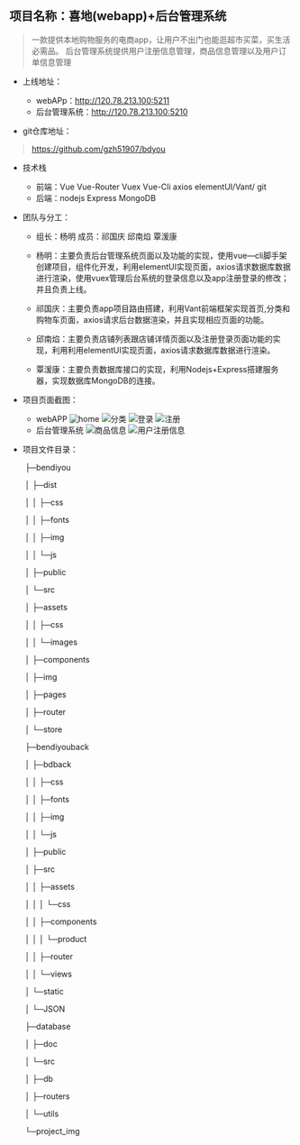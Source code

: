 ## 项目名称：喜地(webapp)+后台管理系统
>一款提供本地购物服务的电商app，让用户不出门也能逛超市买菜，买生活必需品。
>后台管理系统提供用户注册信息管理，商品信息管理以及用户订单信息管理

* 上线地址：
    * webAPp：http://120.78.213.100:5211
    * 后台管理系统：http://120.78.213.100:5210

* git仓库地址：
>https://github.com/gzh51907/bdyou

* 技术栈

    * 前端：Vue Vue-Router Vuex Vue-Cli axios elementUI/Vant/ git
    * 后端：nodejs Express MongoDB

* 团队与分工：
    * 组长：杨明 成员：祁国庆 邱南焰 覃湲康

    * 杨明：主要负责后台管理系统页面以及功能的实现，使用vue—cli脚手架创建项目，组件化开发，利用elementUI实现页面，axios请求数据库数据进行渲染，使用vuex管理后台系统的登录信息以及app注册登录的修改；并且负责上线。

    * 祁国庆：主要负责app项目路由搭建，利用Vant前端框架实现首页,分类和购物车页面，axios请求后台数据渲染，并且实现相应页面的功能。

    * 邱南焰：主要负责店铺列表跟店铺详情页面以及注册登录页面功能的实现，利用利用elementUI实现页面，axios请求数据库数据进行渲染。

    * 覃湲康：主要负责数据库接口的实现，利用Nodejs+Express搭建服务器，实现数据库MongoDB的连接。

* 项目页面截图：

    * webAPP
    ![home](https://github.com/gzh51907/bdyou/blob/master/project_img/home.png)
    ![分类](https://github.com/gzh51907/bdyou/blob/master/project_img/clasify.png)
    ![登录](https://github.com/gzh51907/bdyou/blob/master/project_img/login.png)
    ![注册](https://github.com/gzh51907/bdyou/blob/master/project_img/reg.png)
    * 后台管理系统
   ![商品信息](https://github.com/gzh51907/bdyou/blob/master/project_img/%E5%95%86%E5%93%81%E4%BF%A1%E6%81%AF.png)
   ![用户注册信息](https://github.com/gzh51907/bdyou/blob/master/project_img/%E7%94%A8%E6%88%B7%E6%B3%A8%E5%86%8C%E4%BF%A1%E6%81%AF.png)
* 项目文件目录：

    ​    ├─bendiyou

    ​    │  ├─dist

    ​    │  │  ├─css

    ​    │  │  ├─fonts

    ​    │  │  ├─img

    ​    │  │  └─js

    ​    │  ├─public

    ​    │  └─src

    ​    │      ├─assets

    ​    │      │  ├─css

    ​    │      │  └─images

    ​    │      ├─components

    ​    │      ├─img

    ​    │      ├─pages

    ​    │      ├─router

    ​    │      └─store

    ​    ├─bendiyouback

    ​    │  ├─bdback

    ​    │  │  ├─css

    ​    │  │  ├─fonts

    ​    │  │  ├─img

    ​    │  │  └─js

    ​    │  ├─public

    ​    │  ├─src

    ​    │  │  ├─assets

    ​    │  │  │  └─css

    ​    │  │  ├─components

    ​    │  │  │  └─product

    ​    │  │  ├─router

    ​    │  │  └─views

    ​    │  └─static

    ​    │      └─JSON

    ​    ├─database

    ​    │  ├─doc

    ​    │  └─src

    ​    │      ├─db

    ​    │      ├─routers

    ​    │      └─utils

    ​    └─project_img
